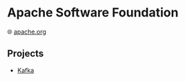 # Apache Software Foundation

🌐 [apache.org](https://www.apache.org/)

## Projects

* [Kafka](kafka.md)
